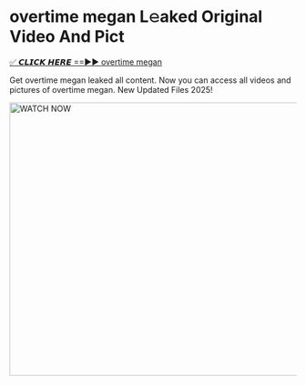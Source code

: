 # overtime megan L𝚎aked Original Video And Pict

<p><a href="https://cliphot.my.id/overtime+megan" rel="nofollow">✅ 𝘾𝙇𝙄𝘾𝙆 𝙃𝙀𝙍𝙀 ==►► overtime megan​</a></p>


<p>Get overtime megan leaked all content. Now you can access all videos and pictures of overtime megan. New Updated Files 2025!</p>


<p><a rel="nofollow" title="WATCH NOW" href="https://cliphot.my.id/overtime+megan"><img border="overtime+megan" height="480" width="720" title="WATCH NOW" alt="WATCH NOW" src="https://i.ibb.co.com/xMMVF88/686577567.gif"></a></p>